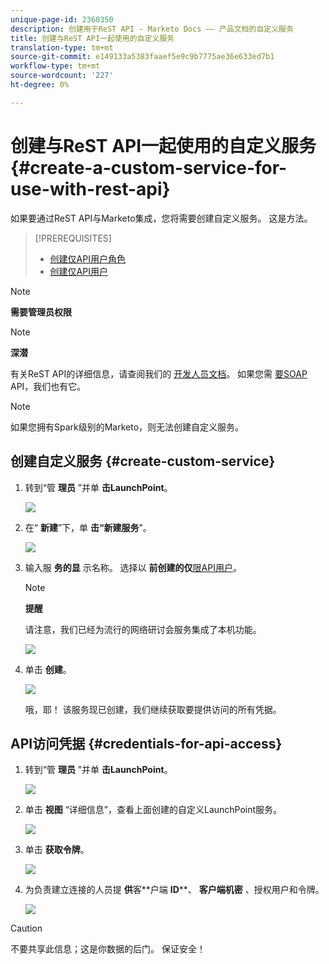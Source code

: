 ```yaml
---
unique-page-id: 2360350
description: 创建用于ReST API - Marketo Docs —— 产品文档的自定义服务
title: 创建与ReST API一起使用的自定义服务
translation-type: tm+mt
source-git-commit: e149133a5383faaef5e9c9b7775ae36e633ed7b1
workflow-type: tm+mt
source-wordcount: '227'
ht-degree: 0%

---
```



# 创建与ReST API一起使用的自定义服务 {#create-a-custom-service-for-use-with-rest-api}

如果要通过ReST API与Marketo集成，您将需要创建自定义服务。 这是方法。

>[!PREREQUISITES]
>
>* [创建仅API用户角色](../../../product-docs/administration/users-and-roles/create-an-api-only-user-role.md)
>* [创建仅API用户](../../../product-docs/administration/users-and-roles/create-an-api-only-user.md)

>



>[!NOTE]
>
>**需要管理员权限**

>[!NOTE]
>
>**深潜**
>
>有关ReST API的详细信息，请查阅我们的 [开发人员文档](http://developers.marketo.com/documentation/rest/)。 如果您需 [要SOAP](http://developers.marketo.com/documentation/soap/) API，我们也有它。

>[!NOTE]
>
>如果您拥有Spark级别的Marketo，则无法创建自定义服务。

## 创建自定义服务 {#create-custom-service}

1. 转到“管 **理员** ”并单 **击LaunchPoint**。

   ![](assets/image2014-9-19-10-3a38-3a15.png)

1. 在“ **新建**”下，单 **击“新建服务**”。

   ![](assets/image2014-9-19-10-3a38-3a22.png)

1. 输入服 **务的显** 示名称。 选择以 **前创建的仅**[限API用户](../../../product-docs/administration/users-and-roles/create-an-api-only-user.md)。

   >[!NOTE]
   >
   >**提醒**
   >
   >请注意，我们已经为流行的网络研讨会服务集成了本机功能。

   ![](assets/image2014-9-19-10-3a38-3a32.png)

1. 单击 **创建**。

   ![](assets/image2014-9-19-10-3a39-3a28.png)

   哦，耶！ 该服务现已创建，我们继续获取要提供访问的所有凭据。

## API访问凭据 {#credentials-for-api-access}

1. 转到“管 **理员** ”并单 **击LaunchPoint**。

   ![](assets/image2014-9-19-10-3a42-3a11.png)

1. 单击 **视图** “详细信息”，查看上面创建的自定义LaunchPoint服务。

   ![](assets/image2014-9-19-10-3a42-3a16.png)

1. 单击 **获取令牌**。

   ![](assets/image2014-9-19-10-3a42-3a24.png)

1. 为负责建立连接的人员提 **供**客**&#x200B;户端 **ID****、 **客户端机密** 、授权用户和令牌。

   ![](assets/image2014-9-19-10-3a42-3a38.png)

>[!CAUTION]
>
>不要共享此信息；这是你数据的后门。 保证安全！

